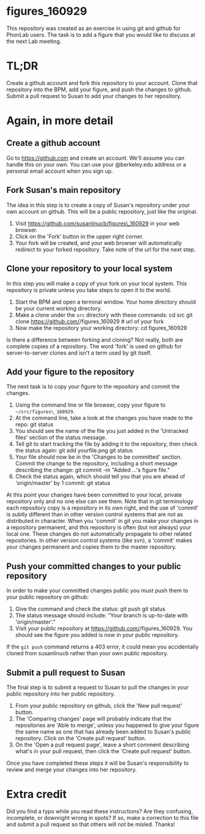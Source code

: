 # figures_160929

This repository was created as an exercise in using git and github for PhonLab users. The task is to add a figure that you would like to discuss at the next Lab meeting.

# TL;DR

Create a github account and fork this repository to your account. Clone that repository into the BPM, add your figure, and push the changes to github. Submit a pull request to Susan to add your changes to her repository.

# Again, in more detail

## Create a github account

Go to https://github.com and create an account. We'll assume you can handle this on your own. You can use your @berkeley.edu address or a personal email account when you sign up.

## Fork Susan's main repository

The idea in this step is to create a copy of Susan's repository under your own account on github. This will be a public repository, just like the original.

1. Visit https://github.com/susanlinucb/figures\_160929 in your web browser.
1. Click on the 'Fork' button in the upper right corner.
1. Your fork will be created, and your web browser will automatically redirect to your forked repository. Take note of the url for the next step.

## Clone your repository to your local system

In this step you will make a copy of your fork on your local system. This repository is private unless you take steps to open it to the world.

1. Start the BPM and open a terminal window. Your home directory should be your current working directory.
1. Make a clone under the `src` directory with these commands:
  cd src
  git clone https://github.com/<myusername>/figures\_160929  # url of your fork
1. Now make the repository your working directory:
  cd figures\_160929

Is there a difference between forking and cloning? Not really, both are complete copies of a repository. The word 'fork' is used on github for server-to-server clones and isn't a term used by git itself.

## Add your figure to the repository

The next task is to copy your figure to the repository and commit the changes.

1. Using the command line or file browser, copy your figure to `~/src/figures\_160929`.
1. At the command line, take a look at the changes you have made to the repo:
  git status
1. You should see the name of the file you just added in the 'Untracked files' section of the status message.
1. Tell git to start tracking the file by adding it to the repository, then check the status again:
  git add yourfile.png
  git status
1. Your file should now be in the 'Changes to be committed' section. Commit the change to the repository, including a short message describing the change:
  git commit -m "Added ...'s figure file."
1. Check the status again, which should tell you that you are ahead of 'origin/master' by 1 commit:
  git status

At this point your changes have been committed to your local, private repository only and no one else can see them. Note that in git terminology each repository copy is a repository in its own right, and the use of 'commit' is subtly different than in other version control systems that are not as distributed in character. When you 'commit' in git you make your changes in a repository permanent, and this repository is often (but not always) your local one. These changes do not automatically propagate to other related repositories. In other version control systems (like svn), a 'commit' makes your changes permanent and copies them to the master repository.

## Push your committed changes to your public repository

In order to make your committed changes public you must push them to your public repository on github:

1. Give the command and check the status:
  git push
  git status
1. The status message should include: "Your branch is up-to-date with 'origin/master'."
1. Visit your public repository at https://github.com/<myusername>/figures\_160929. You should see the figure you added is now in your public repository.

If the `git push` command returns a 403 error, it could mean you accidentally cloned from susanlinucb rather than your own public repository.

## Submit a pull request to Susan

The final step is to submit a request to Susan to pull the changes in your public repository into her public repository.

1. From your public repository on github, click the 'New pull request' button.
1. The 'Comparing changes' page will probably indicate that the repositories are 'Able to merge', unless you happened to give your figure the same name as one that has already been added to Susan's public repository. Click on the 'Create pull request' button.
1. On the 'Open a pull request page', leave a short comment describing what's in your pull request, then click the 'Create pull request' button.

Once you have completed these steps it will be Susan's responsibility to review and merge your changes into her repository.

# Extra credit

Did you find a typo while you read these instructions? Are they confusing, incomplete, or downright wrong in spots? If so, make a correction to this file and submit a pull request so that others will not be misled. Thanks!
